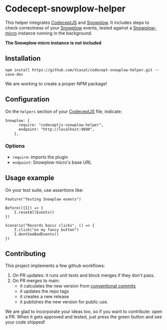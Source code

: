 # Codecept-snowplow-helper

This helper integrates [CodeceptJS](https://codecept.io/) and [Snowplow](https://snowplow.io). It includes steps to check correctness of your [Snowplow](https://snowplow.io) events, tested against a [Snowplow-micro](https://docs.snowplow.io/docs/understanding-your-pipeline/what-is-snowplow-micro/) instance running in the background.

**The Snowplow micro instance is not included**

## Installation

```
npm install https://github.com/Viasat/codecept-snowplow-helper.git --save-dev
```

We are working to create a proper NPM package!

## Configuration

On the `helpers` section of your [CodeceptJS](https://codecept.io/) file, indicate:

```
Snowplow: {
      require: "codeceptjs-snowplow-helper",
      endpoint: "http://localhost:9090",
    },
```

### Options

- `require`: imports the plugin
- `endpoint`: Snowplow micro's base URL

## Usage example

On your test suite, use assertions like:

```
Feature("Testing Snowplow events")

Before(({I}) => {
    I.resetAllEvents()
})

Scenario("Records basic clicks", () => {
    I.click("on my fancy button")
    I.dontSeeBadEvents()
})
```

## Contributing

This project implements a few github workflows:

1. On PR updates: it runs unit tests and block merges if they don't pass.
2. On PR merges to main:
   - it calculates the new version from [conventional commits](https://www.npmjs.com/package/semantic-release)
   - it updates the repo tags
   - it creates a new release
   - it publishes the new version for public use.

We are glad to incorporate your ideas too, so if you want to contribute: open a PR. When it gets approved and tested, just press the green button
and see your code shipped!
